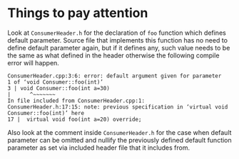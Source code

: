 # Things to pay attention

Look at `ConsumerHeader.h` for the declaration of `foo` function which defines default parameter. Source file that implements this function has no need to define default parameter again, but if it defines any, such value needs to be the same as what defined in the header otherwise the following compile error will happen.

```
ConsumerHeader.cpp:3:6: error: default argument given for parameter                                                                                                                                                                                                         1 of ‘void Consumer::foo(int)’                                                                                                                                                                                                                                              3 | void Consumer::foo(int a=30)                                                                                                                                                                                                                                              |      ^~~~~~~~                                                                                                                                                                                                                                                           In file included from ConsumerHeader.cpp:1:                                                                                                                                                                                                                                 ConsumerHeader.h:17:15: note: previous specification in ‘virtual void
Consumer::foo(int)’ here                                                                                                                                                                                                                                                    17 |  virtual void foo(int a=20) override;
```

Also look at the comment inside `ConsumerHeader.h` for the case when default
parameter can be omitted and nullify the previously defined default function parameter
as set via included header file that it includes from.
